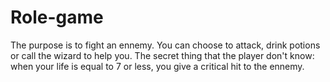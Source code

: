# Role-game

The purpose is to fight an ennemy. You can choose to attack, drink potions or call the wizard to help you.
The secret thing that the player don't know: when your life is equal to 7 or less, you give a critical hit to the ennemy.

